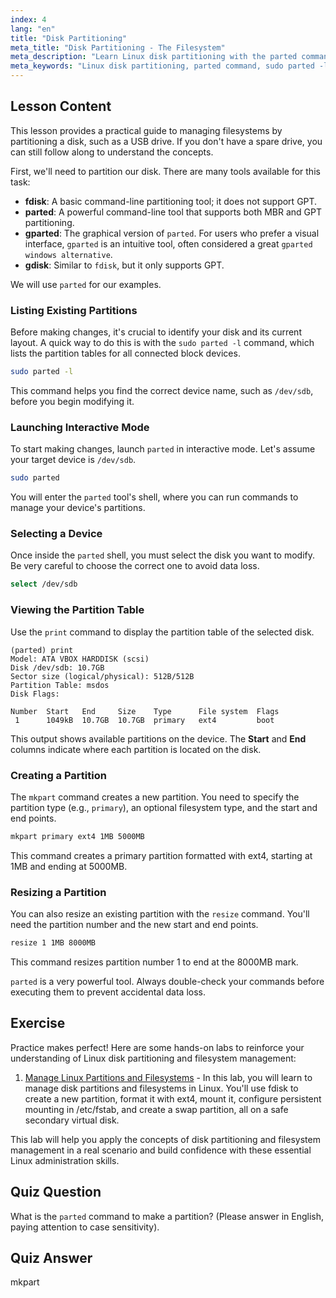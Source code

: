 ```yaml
---
index: 4
lang: "en"
title: "Disk Partitioning"
meta_title: "Disk Partitioning - The Filesystem"
meta_description: "Learn Linux disk partitioning with the parted command. This guide covers how to view partitions with `sudo parted -l`, create, and resize them. Also introduces gparted, a popular graphical alternative."
meta_keywords: "Linux disk partitioning, parted command, sudo parted -l, gparted, gparted windows alternative, fdisk, disk management, create partition, resize partition, Linux guide"
---
```


## Lesson Content

This lesson provides a practical guide to managing filesystems by partitioning a disk, such as a USB drive. If you don't have a spare drive, you can still follow along to understand the concepts.

First, we'll need to partition our disk. There are many tools available for this task:

- **fdisk**: A basic command-line partitioning tool; it does not support GPT.
- **parted**: A powerful command-line tool that supports both MBR and GPT partitioning.
- **gparted**: The graphical version of `parted`. For users who prefer a visual interface, `gparted` is an intuitive tool, often considered a great `gparted windows alternative`.
- **gdisk**: Similar to `fdisk`, but it only supports GPT.

We will use `parted` for our examples.

### Listing Existing Partitions

Before making changes, it's crucial to identify your disk and its current layout. A quick way to do this is with the `sudo parted -l` command, which lists the partition tables for all connected block devices.

```bash
sudo parted -l
```

This command helps you find the correct device name, such as `/dev/sdb`, before you begin modifying it.

### Launching Interactive Mode

To start making changes, launch `parted` in interactive mode. Let's assume your target device is `/dev/sdb`.

```bash
sudo parted
```

You will enter the `parted` tool's shell, where you can run commands to manage your device's partitions.

### Selecting a Device

Once inside the `parted` shell, you must select the disk you want to modify. Be very careful to choose the correct one to avoid data loss.

```bash
select /dev/sdb
```

### Viewing the Partition Table

Use the `print` command to display the partition table of the selected disk.

```plaintext
(parted) print
Model: ATA VBOX HARDDISK (scsi)
Disk /dev/sdb: 10.7GB
Sector size (logical/physical): 512B/512B
Partition Table: msdos
Disk Flags:

Number  Start   End     Size    Type      File system  Flags
 1      1049kB  10.7GB  10.7GB  primary   ext4         boot
```

This output shows available partitions on the device. The **Start** and **End** columns indicate where each partition is located on the disk.

### Creating a Partition

The `mkpart` command creates a new partition. You need to specify the partition type (e.g., `primary`), an optional filesystem type, and the start and end points.

```bash
mkpart primary ext4 1MB 5000MB
```

This command creates a primary partition formatted with ext4, starting at 1MB and ending at 5000MB.

### Resizing a Partition

You can also resize an existing partition with the `resize` command. You'll need the partition number and the new start and end points.

```bash
resize 1 1MB 8000MB
```

This command resizes partition number 1 to end at the 8000MB mark.

`parted` is a very powerful tool. Always double-check your commands before executing them to prevent accidental data loss.

## Exercise

Practice makes perfect! Here are some hands-on labs to reinforce your understanding of Linux disk partitioning and filesystem management:

1. [Manage Linux Partitions and Filesystems](https://labex.io/labs/comptia-manage-linux-partitions-and-filesystems-590845) - In this lab, you will learn to manage disk partitions and filesystems in Linux. You'll use fdisk to create a new partition, format it with ext4, mount it, configure persistent mounting in /etc/fstab, and create a swap partition, all on a safe secondary virtual disk.

This lab will help you apply the concepts of disk partitioning and filesystem management in a real scenario and build confidence with these essential Linux administration skills.

## Quiz Question

What is the `parted` command to make a partition? (Please answer in English, paying attention to case sensitivity).

## Quiz Answer

mkpart
